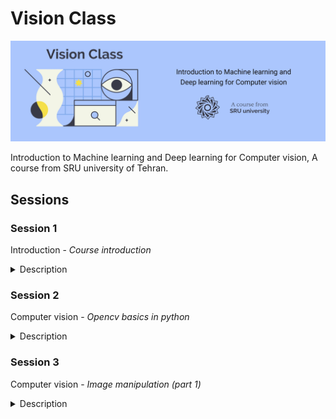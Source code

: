 # Vision Class

![test](Assets/Header.jpg)

Introduction to Machine learning and Deep learning for Computer vision, A course from SRU university of Tehran.

## Sessions

### Session 1

Introduction - *Course introduction*

<details>
<summary>Description</summary>

#### Topics
- Computer vision overview
- Course logistics

#### 📒 NoteBooks

#### 💡 Slides

#### 📝 Student notes

#### 🎞 Videos

#### 🛠 Practices

</details>

### Session 2

Computer vision - *Opencv basics in python*

<details>
<summary>Description</summary>

#### Topics
- Reading Images
- Color Spaces
- Displaying Images
- Saving Images

#### 📒 NoteBooks

#### 💡 Slides

#### 📝 Student notes

#### 🎞 Videos

#### 🛠 Practices

</details>

### Session 3

Computer vision - *Image manipulation (part 1)*

<details>
<summary>Description</summary>

#### Topics
- Linear aljebra
- Transform matrixes
- Interpolation Methods

#### 📒 NoteBooks

#### 💡 Slides

#### 📝 Student notes

#### 🎞 Videos

#### 🛠 Practices

</details>